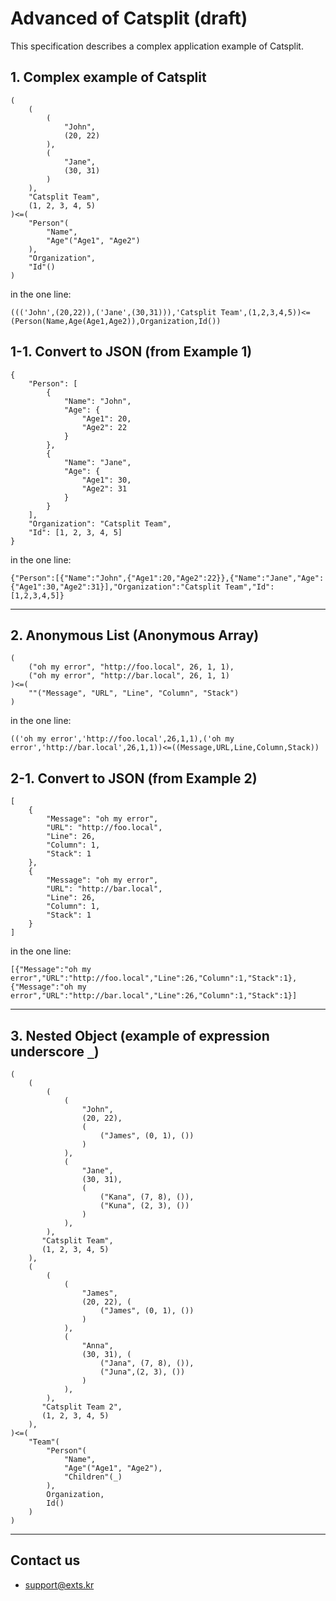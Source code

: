 # Advanced of Catsplit (draft)
This specification describes a complex application example of Catsplit.

## 1. Complex example of Catsplit
```
(
    (
        (
            "John",
            (20, 22)
        ),
        (
            "Jane",
            (30, 31)
        )
    ),
    "Catsplit Team",
    (1, 2, 3, 4, 5)
)<=(
    "Person"(
        "Name",
        "Age"("Age1", "Age2")
    ),
    "Organization",
    "Id"()
)
```

in the one line:
```
((('John',(20,22)),('Jane',(30,31))),'Catsplit Team',(1,2,3,4,5))<=(Person(Name,Age(Age1,Age2)),Organization,Id())
```

## 1-1. Convert to JSON (from Example 1)
```
{
    "Person": [
        {
            "Name": "John",
            "Age": {
                "Age1": 20,
                "Age2": 22
            }
        },
        {
            "Name": "Jane",
            "Age": {
                "Age1": 30,
                "Age2": 31
            }
        }
    ],
    "Organization": "Catsplit Team",
    "Id": [1, 2, 3, 4, 5]
}
```

in the one line:
```
{"Person":[{"Name":"John",{"Age1":20,"Age2":22}},{"Name":"Jane","Age":{"Age1":30,"Age2":31}],"Organization":"Catsplit Team","Id":[1,2,3,4,5]}
```

---

## 2. Anonymous List (Anonymous Array)
```
(
    ("oh my error", "http://foo.local", 26, 1, 1),
    ("oh my error", "http://bar.local", 26, 1, 1)
)<=(
    ""("Message", "URL", "Line", "Column", "Stack")
)
```

in the one line:
```
(('oh my error','http://foo.local',26,1,1),('oh my error','http://bar.local',26,1,1))<=((Message,URL,Line,Column,Stack))
```

## 2-1. Convert to JSON (from Example 2)
```
[
    {
        "Message": "oh my error",
        "URL": "http://foo.local",
        "Line": 26,
        "Column": 1,
        "Stack": 1
    },
    {
        "Message": "oh my error",
        "URL": "http://bar.local",
        "Line": 26,
        "Column": 1,
        "Stack": 1
    }
]
```

in the one line:
```
[{"Message":"oh my error","URL":"http://foo.local","Line":26,"Column":1,"Stack":1},{"Message":"oh my error","URL":"http://bar.local","Line":26,"Column":1,"Stack":1}]
```

---

## 3. Nested Object (example of expression underscore `_`)
```
(
    (
        (
            (
                "John",
                (20, 22),
                (
                    ("James", (0, 1), ())
                )
            ),
            (
                "Jane",
                (30, 31),
                (
                    ("Kana", (7, 8), ()),
                    ("Kuna", (2, 3), ())
                )
            ),
        ),
       "Catsplit Team",
       (1, 2, 3, 4, 5)
    ),
    (
        (
            (
                "James",
                (20, 22), (
                    ("James", (0, 1), ())
                )
            ),
            (
                "Anna",
                (30, 31), (
                    ("Jana", (7, 8), ()),
                    ("Juna",(2, 3), ())
                )
            ),
        ),
       "Catsplit Team 2",
       (1, 2, 3, 4, 5)
    ),
)<=(
    "Team"(
        "Person"(
            "Name",
            "Age"("Age1", "Age2"),
            "Children"(_)
        ),
        Organization,
        Id()
    )
)
```

---

## Contact us
- support@exts.kr
